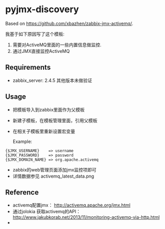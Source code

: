 # pyjmx-discovery

Based on https://github.com/xbazhen/zabbix-jmx-activemq/.

我基于如下原因写了这个模板:
 1. 需要对ActiveMQ里面的一些内置信息做监控.
 2. 通过JMX直接监控ActiveMQ


Requirements
------------
- zabbix_server: 2.4.5  其他版本未做验证


Usage
------------
- 把模板导入到zabbix里面作为父模板
- 新建子模板，在模板管理里面，引用父模板
- 在相关子模板里重新设置宏变量

    Example:
```
{$JMX_USERNAME}    => username
{$JMX_PASSWORD}    => password
{$JMX_DOMAIN_NAME} => org.apache.activemq
```
- zabbix的web管理页面添加jmx监控项即可
- 详情数据参见 activemq_latest_data.png



Reference
------------
- activemq配置jmx：
http://activemq.apache.org/jmx.html
- 通过jolokia 获取activemq的API： http://www.jakubkorab.net/2013/11/monitoring-activemq-via-http.html
- 